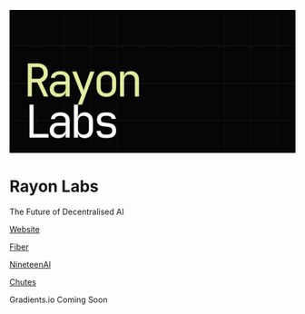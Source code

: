 ![Rayon Labs](../static/rayonlabs.png)

# Rayon Labs
The Future of Decentralised AI

[Website](https://rayonlabs.ai)

[Fiber](https://fiber.sn19.ai)

[NineteenAI](https://nineteen.ai)

[Chutes](https://chutes.ai)

Gradients.io Coming Soon
